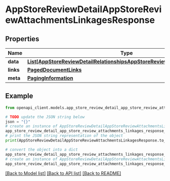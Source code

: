# AppStoreReviewDetailAppStoreReviewAttachmentsLinkagesResponse


## Properties

Name | Type | Description | Notes
------------ | ------------- | ------------- | -------------
**data** | [**List[AppStoreReviewDetailRelationshipsAppStoreReviewAttachmentsDataInner]**](AppStoreReviewDetailRelationshipsAppStoreReviewAttachmentsDataInner.md) |  | 
**links** | [**PagedDocumentLinks**](PagedDocumentLinks.md) |  | 
**meta** | [**PagingInformation**](PagingInformation.md) |  | [optional] 

## Example

```python
from openapi_client.models.app_store_review_detail_app_store_review_attachments_linkages_response import AppStoreReviewDetailAppStoreReviewAttachmentsLinkagesResponse

# TODO update the JSON string below
json = "{}"
# create an instance of AppStoreReviewDetailAppStoreReviewAttachmentsLinkagesResponse from a JSON string
app_store_review_detail_app_store_review_attachments_linkages_response_instance = AppStoreReviewDetailAppStoreReviewAttachmentsLinkagesResponse.from_json(json)
# print the JSON string representation of the object
print(AppStoreReviewDetailAppStoreReviewAttachmentsLinkagesResponse.to_json())

# convert the object into a dict
app_store_review_detail_app_store_review_attachments_linkages_response_dict = app_store_review_detail_app_store_review_attachments_linkages_response_instance.to_dict()
# create an instance of AppStoreReviewDetailAppStoreReviewAttachmentsLinkagesResponse from a dict
app_store_review_detail_app_store_review_attachments_linkages_response_from_dict = AppStoreReviewDetailAppStoreReviewAttachmentsLinkagesResponse.from_dict(app_store_review_detail_app_store_review_attachments_linkages_response_dict)
```
[[Back to Model list]](../README.md#documentation-for-models) [[Back to API list]](../README.md#documentation-for-api-endpoints) [[Back to README]](../README.md)


